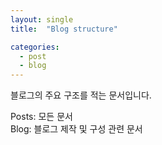 ```yaml
---
layout: single
title:  "Blog structure"

categories: 
  - post
  - blog
---
```


블로그의 주요 구조를 적는 문서입니다.

Posts: 모든 문서  
Blog: 블로그 제작 및 구성 관련 문서
